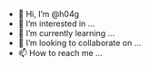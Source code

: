 - 👋 Hi, I’m @h04g
- 👀 I’m interested in ...
- 🌱 I’m currently learning ...
- 💞️ I’m looking to collaborate on ...
- 📫 How to reach me ...

<!---
h04g/h04g is a ✨ special ✨ repository because its `README.md` (this file) appears on your GitHub profile.
You can click the Preview link to take a look at your changes.
--->
